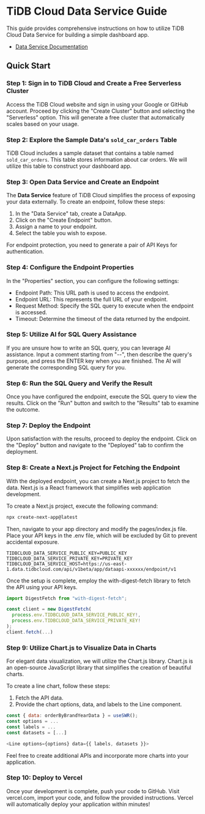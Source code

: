 # TiDB Cloud Data Service Guide

This guide provides comprehensive instructions on how to utilize TiDB Cloud Data Service for building a simple dashboard app.

- [Data Service Documentation](https://docs.pingcap.com/tidbcloud/data-service-overview)

## Quick Start

### Step 1: Sign in to TiDB Cloud and Create a Free Serverless Cluster

Access the TiDB Cloud website and sign in using your Google or GitHub account. Proceed by clicking the "Create Cluster" button and selecting the "Serverless" option. This will generate a free cluster that automatically scales based on your usage.

### Step 2: Explore the Sample Data's `sold_car_orders` Table

TiDB Cloud includes a sample dataset that contains a table named `sold_car_orders`. This table stores information about car orders. We will utilize this table to construct your dashboard app.

### Step 3: Open Data Service and Create an Endpoint

The **Data Service** feature of TiDB Cloud simplifies the process of exposing your data externally. To create an endpoint, follow these steps:
1. In the "Data Service" tab, create a DataApp.
2. Click on the "Create Endpoint" button.
3. Assign a name to your endpoint.
4. Select the table you wish to expose.

For endpoint protection, you need to generate a pair of API Keys for authentication.

### Step 4: Configure the Endpoint Properties

In the "Properties" section, you can configure the following settings:
- Endpoint Path: This URL path is used to access the endpoint.
- Endpoint URL: This represents the full URL of your endpoint.
- Request Method: Specify the SQL query to execute when the endpoint is accessed.
- Timeout: Determine the timeout of the data returned by the endpoint.

### Step 5: Utilize AI for SQL Query Assistance

If you are unsure how to write an SQL query, you can leverage AI assistance. Input a comment starting from "--", then describe the query's purpose, and press the ENTER key when you are finished. The AI will generate the corresponding SQL query for you.

### Step 6: Run the SQL Query and Verify the Result

Once you have configured the endpoint, execute the SQL query to view the results. Click on the "Run" button and switch to the "Results" tab to examine the outcome.

### Step 7: Deploy the Endpoint

Upon satisfaction with the results, proceed to deploy the endpoint. Click on the "Deploy" button and navigate to the "Deployed" tab to confirm the deployment.

### Step 8: Create a Next.js Project for Fetching the Endpoint

With the deployed endpoint, you can create a Next.js project to fetch the data. Next.js is a React framework that simplifies web application development.

To create a Next.js project, execute the following command:

```sh
npx create-next-app@latest
```

Then, navigate to your app directory and modify the pages/index.js file. Place your API keys in the .env file, which will be excluded by Git to prevent accidental exposure.

```
TIDBCLOUD_DATA_SERVICE_PUBLIC_KEY=PUBLIC_KEY
TIDBCLOUD_DATA_SERVICE_PRIVATE_KEY=PRIVATE_KEY
TIDBCLOUD_DATA_SERVICE_HOST=https://us-east-1.data.tidbcloud.com/api/v1beta/app/dataapi-xxxxxx/endpoint/v1
```

Once the setup is complete, employ the with-digest-fetch library to fetch the API using your API keys.

```js
import DigestFetch from "with-digest-fetch";

const client = new DigestFetch(
  process.env.TIDBCLOUD_DATA_SERVICE_PUBLIC_KEY!,
  process.env.TIDBCLOUD_DATA_SERVICE_PRIVATE_KEY!
);
client.fetch(...)
```

### Step 9: Utilize Chart.js to Visualize Data in Charts

For elegant data visualization, we will utilize the Chart.js library. Chart.js is an open-source JavaScript library that simplifies the creation of beautiful charts.

To create a line chart, follow these steps:

1. Fetch the API data.
1. Provide the chart options, data, and labels to the Line component.

```js
const { data: orderByBrandYearData } = useSWR();
const options = ...
const labels = ...
const datasets = [...]

<Line options={options} data={{ labels, datasets }}>
```

Feel free to create additional APIs and incorporate more charts into your application.

### Step 10: Deploy to Vercel
Once your development is complete, push your code to GitHub. Visit vercel.com, import your code, and follow the provided instructions. Vercel will automatically deploy your application within minutes!
